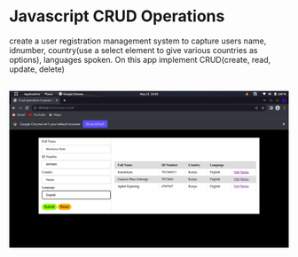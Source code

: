 # Javascript CRUD Operations

<p>create a user registration management system to capture users name, idnumber, country(use a select element to give various countries as options), languages spoken. On this app implement CRUD(create, read, update, delete)<!-- USING JAVASCRIPT DOM--> </p>
<br>
<img src="./images/img0.png" alt="Output display">
